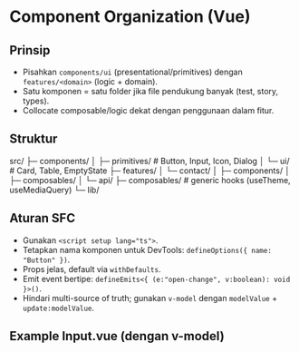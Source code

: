 # Component Organization (Vue)

## Prinsip
- Pisahkan `components/ui` (presentational/primitives) dengan `features/<domain>` (logic + domain).
- Satu komponen = satu folder jika file pendukung banyak (test, story, types).
- Collocate composable/logic dekat dengan penggunaan dalam fitur.

## Struktur
src/
├─ components/
│  ├─ primitives/  # Button, Input, Icon, Dialog
│  └─ ui/          # Card, Table, EmptyState
├─ features/
│  └─ contact/
│     ├─ components/
│     ├─ composables/
│     └─ api/
├─ composables/     # generic hooks (useTheme, useMediaQuery)
└─ lib/

## Aturan SFC
- Gunakan `<script setup lang="ts">`.
- Tetapkan nama komponen untuk DevTools: `defineOptions({ name: "Button" })`.
- Props jelas, default via `withDefaults`.
- Emit event bertipe: `defineEmits<{ (e:"open-change", v:boolean): void }>()`.
- Hindari multi-source of truth; gunakan `v-model` dengan `modelValue` + `update:modelValue`.

## Example Input.vue (dengan v-model)
<!-- src/components/primitives/Input.vue -->
<script setup lang="ts">
defineOptions({ name: "Input" });
const props = withDefaults(defineProps<{ modelValue?: string; invalid?: boolean }>(), { modelValue: "", invalid: false });
const emit = defineEmits<{ (e:"update:modelValue", v:string): void }>();
</script>
<template>
  <input
    :value="props.modelValue"
    @input="emit('update:modelValue', ($event.target as HTMLInputElement).value)"
    :class="['h-10 px-3 rounded-md bg-surface text-text border', props.invalid ? 'border-red-500' : 'border-outline']"
  />
</template>